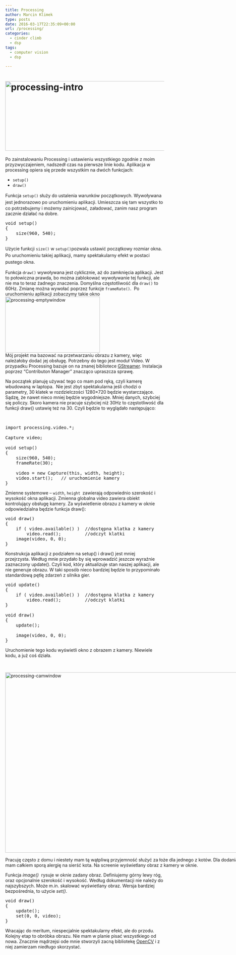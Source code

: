 ```yaml
---
title: Processing
author: Marcin Klimek
type: posts
date: 2016-03-17T22:35:09+00:00
url: /processing/
categories:
  - cinder climb
  - dsp
tags:
  - computer vision
  - dsp

---
```

# <a href="http://marcinklimek.pl/blog/wp-content/uploads/2016/03/processing-org.jpg" rel="attachment wp-att-372"><img decoding="async" loading="lazy" class="wp-image-500 size-full alignnone" src="https://klimek.link/blog/wp-content/uploads/2016/03/processing-intro.jpg" alt="processing-intro" width="957" height="220" srcset="https://klimek.link/blog/wp-content/uploads/2016/03/processing-intro.jpg 957w, https://klimek.link/blog/wp-content/uploads/2016/03/processing-intro-300x69.jpg 300w, https://klimek.link/blog/wp-content/uploads/2016/03/processing-intro-768x177.jpg 768w" sizes="(max-width: 957px) 100vw, 957px" /></a>

Po zainstalowaniu Processing i ustawieniu wszystkiego zgodnie z moim przyzwyczajeniem, nadszedł czas na pierwsze linie kodu. Aplikacja w processing opiera się przede wszystkim na dwóch funkcjach:

  * <code class="EnlighterJSRAW" data-enlighter-language="null">setup()</code>
  * <code class="EnlighterJSRAW" data-enlighter-language="null">draw()</code>

Funkcja <code class="EnlighterJSRAW" data-enlighter-language="null">setup()</code><span style="line-height: 1.5;"> służy do ustalenia warunków początkowych. Wywoływana jest jednorazowo po uruchomieniu aplikacji. </span>Umieszcza się tam wszystko to co potrzebujemy i możemy zainicjować, załadować, zanim nasz program zacznie działać na dobre.

<pre class="EnlighterJSRAW" data-enlighter-language="null">void setup()
{
    size(960, 540);
}</pre>

Użycie funkcji <code class="EnlighterJSRAW" data-enlighter-language="null">size()</code> w <code class="EnlighterJSRAW" data-enlighter-language="null">setup()</code><span style="line-height: 1.5;">pozwala ustawić początkowy rozmiar okna. Po uruchomieniu takiej aplikacji, mamy spektakularny efekt w postaci pustego okna.</span>

Funkcja <code class="EnlighterJSRAW" data-enlighter-language="null">draw()</code> wywoływana jest cyklicznie, aż do zamknięcia aplikacji. Jest to połowiczna prawda, bo można zablokować wywoływanie tej funkcji, ale nie ma to teraz żadnego znaczenia. Domyślna częstotliwość dla <code class="EnlighterJSRAW" data-enlighter-language="null">draw()</code> to 60Hz. Zmianę można wywołać poprzez funkcje <code class="EnlighterJSRAW" data-enlighter-language="null">frameRate()</code>.  Po uruchomieniu aplikacji zobaczymy takie okno  
<img decoding="async" loading="lazy" class="size-medium wp-image-384 aligncenter" src="http://marcinklimek.pl/blog/wp-content/uploads/2012/04/processing-emptywindow-2-300x177.png" alt="processing-emptywindow" width="300" height="177" />  
Mój projekt ma bazować na przetwarzaniu obrazu z kamery, więc należałoby dodać jej obsługę. Potrzebny do tego jest moduł Video. W przypadku Processing bazuje on na znanej bibliotece <a href="https://gstreamer.freedesktop.org/" target="_blank">GStreamer</a>. Instalacja poprzez &#8220;Contributon Manager&#8221; znacząco upraszcza sprawę.

Na początek planuję używać tego co mam pod ręką, czyli kamerę wbudowaną w laptopa.  Nie jest zbyt spektakularna jeśli chodzi o parametry, 30 klatek w rozdzielczości 1280&#215;720 będzie wystarczające. Sądzę, że nawet nieco mniej będzie wygodniejsze. Mniej danych, szybciej się policzy. Skoro kamera nie pracuje szybciej niż 30Hz to częstotliwość dla funkcji draw() ustawię też na 30. Czyli będzie to wyglądało następująco:

&nbsp;

<pre class="EnlighterJSRAW" data-enlighter-language="null">import processing.video.*;

Capture video;

void setup()
{
    size(960, 540);
    frameRate(30);
    
    video = new Capture(this, width, height);
    video.start();   // uruchomienie kamery
}</pre>

Zmienne systemowe &#8211; <code class="EnlighterJSRAW" data-enlighter-language="null">width</code>, <code class="EnlighterJSRAW" data-enlighter-language="null">height </code>zawierają odpowiednio szerokość i wysokość okna aplikacji. Zmienna globalna video zawiera obiekt kontrolujący obsługę kamery. Za wyświetlenie obrazu z kamery w oknie odpowiedzialna będzie funkcja draw():

<pre class="EnlighterJSRAW" data-enlighter-language="null">void draw()
{
    if ( video.available() )  //dostępna klatka z kamery
        video.read();         //odczyt klatki
    image(video, 0, 0);
}
</pre>

Konstrukcja aplikacji z podziałem na setup() i draw() jest mniej przejrzysta. Według mnie przydało by się wprowadzić jeszcze wyraźnie zaznaczony update(). Czyli kod, który aktualizuje stan naszej aplikacji, ale nie generuje obrazu. W taki sposób nieco bardziej będzie to przypominało standardową pętlę zdarzeń z silnika gier.

<pre class="EnlighterJSRAW" data-enlighter-language="null">void update()
{
    if ( video.available() )  //dostępna klatka z kamery
        video.read();         //odczyt klatki
}

void draw()
{
    update();

    image(video, 0, 0);
}</pre>

Uruchomienie tego kodu wyświetli okno z obrazem z kamery. Niewiele kodu, a już coś działa.

&nbsp;

<div id="attachment_382" class="wp-caption aligncenter" style="width: 965px">
  <img decoding="async" loading="lazy" class="wp-image-382 size-full" title="Obraz z kamery" src="https://klimek.link/blog/wp-content/uploads/2016/03/processing-camwindow.jpg" alt="processing-camwindow" width="965" height="570" srcset="https://klimek.link/blog/wp-content/uploads/2016/03/processing-camwindow.jpg 965w, https://klimek.link/blog/wp-content/uploads/2016/03/processing-camwindow-300x177.jpg 300w, https://klimek.link/blog/wp-content/uploads/2016/03/processing-camwindow-768x454.jpg 768w" sizes="(max-width: 965px) 100vw, 965px" />
  
  <p class="wp-caption-text">
    Pracuję często z domu i niestety mam tą wątpliwą przyjemność służyć za łoże dla jednego z kotów. Dla dodania uroku tej sytuacji, nadmienię, że mam całkiem sporą alergię na sierść kota. Na screenie wyświetlany obraz z kamery w oknie.
  </p>
</div>

Funkcja _image()_  rysuje w oknie zadany obraz. Definiujemy górny lewy róg, oraz opcjonalnie szerokość i wysokość. Według dokumentacji nie należy do najszybszych. Może m.in. skalować wyświetlany obraz. Wersja bardziej bezpośrednia, to użycie _set()_.

<pre class="EnlighterJSRAW" data-enlighter-language="null">void draw()
{
    update();
    set(0, 0, video);
}</pre>

Wracając do meritum, niespecjalnie spektakularny efekt, ale do przodu. Kolejny etap to obróbka obrazu. Nie mam w planie pisać wszystkiego od nowa. Znacznie mądrzejsi ode mnie stworzyli zacną bibliotekę [OpenCV][1] i z niej zamierzam niedługo skorzystać.

 [1]: http://opencv.org/